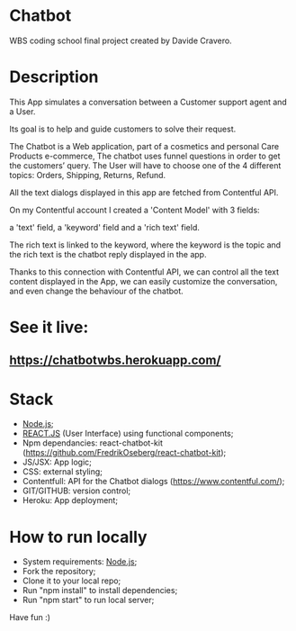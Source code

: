 # Chatbot

WBS coding school final project created by Davide Cravero.

# Description

This App simulates a conversation between a Customer support agent and a User.

Its goal is to help and guide customers to solve their request.

The Chatbot is a Web application, part of a cosmetics and personal Care Products e-commerce,
The chatbot uses funnel questions in order to get the customers’ query. The User will have to choose one of the 4 different topics:
Orders, 
Shipping, 
Returns,
Refund.

All the text dialogs displayed in this app are fetched from Contentful API.

On my Contentful account I created a 'Content Model' with 3 fields:

a 'text' field, a 'keyword' field and a 'rich text' field.

The rich text is linked to the keyword, where the keyword is the topic and the rich text is the chatbot reply displayed in the app.

Thanks to this connection with Contentful API, we can control all the text content displayed in the App, we can easily customize the conversation, and even change the behaviour of the chatbot.

# See it live: 
## https://chatbotwbs.herokuapp.com/

# Stack

- [Node.js](https://nodejs.org/);
- [REACT.JS](https://reactjs.org/) (User Interface) using functional components;
- Npm dependancies: react-chatbot-kit (https://github.com/FredrikOseberg/react-chatbot-kit);
- JS/JSX: App logic;
- CSS: external styling;
- Contentfull: API for the Chatbot dialogs (https://www.contentful.com/);
- GIT/GITHUB: version control;
- Heroku: App deployment;

# How to run locally

- System requirements: [Node.js](https://nodejs.org/);
- Fork the repository;
- Clone it to your local repo;
- Run "npm install" to install dependencies;
- Run "npm start" to run local server;

Have fun :)


